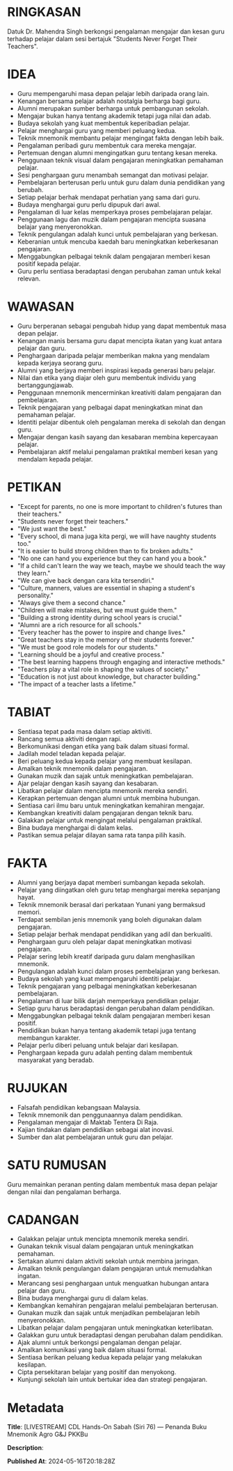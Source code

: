 # RINGKASAN
Datuk Dr. Mahendra Singh berkongsi pengalaman mengajar dan kesan guru terhadap pelajar dalam sesi bertajuk "Students Never Forget Their Teachers".

# IDEA
- Guru mempengaruhi masa depan pelajar lebih daripada orang lain.
- Kenangan bersama pelajar adalah nostalgia berharga bagi guru.
- Alumni merupakan sumber berharga untuk pembangunan sekolah.
- Mengajar bukan hanya tentang akademik tetapi juga nilai dan adab.
- Budaya sekolah yang kuat membentuk keperibadian pelajar.
- Pelajar menghargai guru yang memberi peluang kedua.
- Teknik mnemonik membantu pelajar mengingat fakta dengan lebih baik.
- Pengalaman peribadi guru membentuk cara mereka mengajar.
- Pertemuan dengan alumni mengingatkan guru tentang kesan mereka.
- Penggunaan teknik visual dalam pengajaran meningkatkan pemahaman pelajar.
- Sesi penghargaan guru menambah semangat dan motivasi pelajar.
- Pembelajaran berterusan perlu untuk guru dalam dunia pendidikan yang berubah.
- Setiap pelajar berhak mendapat perhatian yang sama dari guru.
- Budaya menghargai guru perlu dipupuk dari awal.
- Pengalaman di luar kelas memperkaya proses pembelajaran pelajar.
- Penggunaan lagu dan muzik dalam pengajaran mencipta suasana belajar yang menyeronokkan.
- Teknik pengulangan adalah kunci untuk pembelajaran yang berkesan.
- Keberanian untuk mencuba kaedah baru meningkatkan keberkesanan pengajaran.
- Menggabungkan pelbagai teknik dalam pengajaran memberi kesan positif kepada pelajar.
- Guru perlu sentiasa beradaptasi dengan perubahan zaman untuk kekal relevan.

# WAWASAN
- Guru berperanan sebagai pengubah hidup yang dapat membentuk masa depan pelajar.
- Kenangan manis bersama guru dapat mencipta ikatan yang kuat antara pelajar dan guru.
- Penghargaan daripada pelajar memberikan makna yang mendalam kepada kerjaya seorang guru.
- Alumni yang berjaya memberi inspirasi kepada generasi baru pelajar.
- Nilai dan etika yang diajar oleh guru membentuk individu yang bertanggungjawab.
- Penggunaan mnemonik mencerminkan kreativiti dalam pengajaran dan pembelajaran.
- Teknik pengajaran yang pelbagai dapat meningkatkan minat dan pemahaman pelajar.
- Identiti pelajar dibentuk oleh pengalaman mereka di sekolah dan dengan guru.
- Mengajar dengan kasih sayang dan kesabaran membina kepercayaan pelajar.
- Pembelajaran aktif melalui pengalaman praktikal memberi kesan yang mendalam kepada pelajar.

# PETIKAN
- "Except for parents, no one is more important to children's futures than their teachers."
- "Students never forget their teachers."
- "We just want the best."
- "Every school, di mana juga kita pergi, we will have naughty students too."
- "It is easier to build strong children than to fix broken adults."
- "No one can hand you experience but they can hand you a book."
- "If a child can't learn the way we teach, maybe we should teach the way they learn."
- "We can give back dengan cara kita tersendiri."
- "Culture, manners, values are essential in shaping a student's personality."
- "Always give them a second chance."
- "Children will make mistakes, but we must guide them."
- "Building a strong identity during school years is crucial."
- "Alumni are a rich resource for all schools."
- "Every teacher has the power to inspire and change lives."
- "Great teachers stay in the memory of their students forever."
- "We must be good role models for our students."
- "Learning should be a joyful and creative process."
- "The best learning happens through engaging and interactive methods."
- "Teachers play a vital role in shaping the values of society."
- "Education is not just about knowledge, but character building."
- "The impact of a teacher lasts a lifetime."

# TABIAT
- Sentiasa tepat pada masa dalam setiap aktiviti.
- Rancang semua aktiviti dengan rapi.
- Berkomunikasi dengan etika yang baik dalam situasi formal.
- Jadilah model teladan kepada pelajar.
- Beri peluang kedua kepada pelajar yang membuat kesilapan.
- Amalkan teknik mnemonik dalam pengajaran.
- Gunakan muzik dan sajak untuk meningkatkan pembelajaran.
- Ajar pelajar dengan kasih sayang dan kesabaran.
- Libatkan pelajar dalam mencipta mnemonik mereka sendiri.
- Kerapkan pertemuan dengan alumni untuk membina hubungan.
- Sentiasa cari ilmu baru untuk meningkatkan kemahiran mengajar.
- Kembangkan kreativiti dalam pengajaran dengan teknik baru.
- Galakkan pelajar untuk mengingat melalui pengalaman praktikal.
- Bina budaya menghargai di dalam kelas.
- Pastikan semua pelajar dilayan sama rata tanpa pilih kasih.

# FAKTA
- Alumni yang berjaya dapat memberi sumbangan kepada sekolah.
- Pelajar yang diingatkan oleh guru tetap menghargai mereka sepanjang hayat.
- Teknik mnemonik berasal dari perkataan Yunani yang bermaksud memori.
- Terdapat sembilan jenis mnemonik yang boleh digunakan dalam pengajaran.
- Setiap pelajar berhak mendapat pendidikan yang adil dan berkualiti.
- Penghargaan guru oleh pelajar dapat meningkatkan motivasi pengajaran.
- Pelajar sering lebih kreatif daripada guru dalam menghasilkan mnemonik.
- Pengulangan adalah kunci dalam proses pembelajaran yang berkesan.
- Budaya sekolah yang kuat mempengaruhi identiti pelajar.
- Teknik pengajaran yang pelbagai meningkatkan keberkesanan pembelajaran.
- Pengalaman di luar bilik darjah memperkaya pendidikan pelajar.
- Setiap guru harus beradaptasi dengan perubahan dalam pendidikan.
- Menggabungkan pelbagai teknik dalam pengajaran memberi kesan positif.
- Pendidikan bukan hanya tentang akademik tetapi juga tentang membangun karakter.
- Pelajar perlu diberi peluang untuk belajar dari kesilapan.
- Penghargaan kepada guru adalah penting dalam membentuk masyarakat yang beradab.

# RUJUKAN
- Falsafah pendidikan kebangsaan Malaysia.
- Teknik mnemonik dan penggunaannya dalam pendidikan.
- Pengalaman mengajar di Maktab Tentera Di Raja.
- Kajian tindakan dalam pendidikan sebagai alat inovasi.
- Sumber dan alat pembelajaran untuk guru dan pelajar.

# SATU RUMUSAN
Guru memainkan peranan penting dalam membentuk masa depan pelajar dengan nilai dan pengalaman berharga.

# CADANGAN
- Galakkan pelajar untuk mencipta mnemonik mereka sendiri.
- Gunakan teknik visual dalam pengajaran untuk meningkatkan pemahaman.
- Sertakan alumni dalam aktiviti sekolah untuk membina jaringan.
- Amalkan teknik pengulangan dalam pengajaran untuk memudahkan ingatan.
- Merancang sesi penghargaan untuk menguatkan hubungan antara pelajar dan guru.
- Bina budaya menghargai guru di dalam kelas.
- Kembangkan kemahiran pengajaran melalui pembelajaran berterusan.
- Gunakan muzik dan sajak untuk menjadikan pembelajaran lebih menyeronokkan.
- Libatkan pelajar dalam pengajaran untuk meningkatkan keterlibatan.
- Galakkan guru untuk beradaptasi dengan perubahan dalam pendidikan.
- Ajak alumni untuk berkongsi pengalaman dengan pelajar.
- Amalkan komunikasi yang baik dalam situasi formal.
- Sentiasa berikan peluang kedua kepada pelajar yang melakukan kesilapan.
- Cipta persekitaran belajar yang positif dan menyokong.
- Kunjungi sekolah lain untuk bertukar idea dan strategi pengajaran.

# Metadata
**Title**: [LIVESTREAM] CDL Hands-On Sabah (Siri 76) — Penanda Buku Mnemonik Agro G&J PKKBu

**Description**: 

**Published At**: 2024-05-16T20:18:28Z